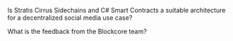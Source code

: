 Is Stratis Cirrus Sidechains and C# Smart Contracts a suitable architecture for a decentralized social media use case?

What is the feedback from the Blockcore team?
